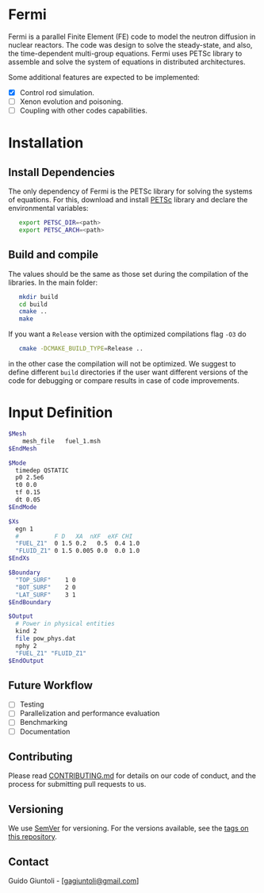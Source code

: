 # Fermi

Fermi is a parallel Finite Element (FE) code to model the neutron diffusion in
nuclear reactors. The code was design to solve the steady-state, and also, the
time-dependent multi-group equations. Fermi uses PETSc library to assemble and
solve the system of equations in distributed architectures.

Some additional features are expected to be implemented:

- [x] Control rod simulation.
- [ ] Xenon evolution and poisoning.
- [ ] Coupling with other codes capabilities.

# Installation

## Install Dependencies

The only dependency of Fermi is the PETSc library for solving the systems of
equations. For this, download and install [PETSc](www.mcs.anl.gov/petsc) library
and declare the environmental variables:  

```bash
   export PETSC_DIR=<path>
   export PETSC_ARCH=<path>
```

## Build and compile

The values should be the same as those set during the compilation of the
libraries. In the main folder:

```bash
   mkdir build
   cd build
   cmake ..
   make
```
If you want a `Release` version with the optimized compilations flag `-O3` do

```bash
   cmake -DCMAKE_BUILD_TYPE=Release ..
```

in the other case the compilation will not be optimized. We suggest to define
different `build` directories if the user want different versions of the code
for debugging or compare results in case of code improvements.

# Input Definition

```bash
$Mesh
    mesh_file   fuel_1.msh
$EndMesh

$Mode
  timedep QSTATIC
  p0 2.5e6  
  t0 0.0
  tf 0.15
  dt 0.05
$EndMode

$Xs
  egn 1
  #          F D   XA  nXF  eXF CHI
  "FUEL_Z1"  0 1.5 0.2   0.5  0.4 1.0
  "FLUID_Z1" 0 1.5 0.005 0.0  0.0 1.0
$EndXs

$Boundary
  "TOP_SURF"    1 0
  "BOT_SURF"    2 0
  "LAT_SURF"    3 1
$EndBoundary

$Output
  # Power in physical entities
  kind 2
  file pow_phys.dat
  nphy 2
  "FUEL_Z1" "FLUID_Z1"
$EndOutput
```

## Future Workflow

- [ ] Testing
- [ ] Parallelization and performance evaluation
- [ ] Benchmarking
- [ ] Documentation

## Contributing

Please read
[CONTRIBUTING.md](https://gist.github.com/PurpleBooth/b24679402957c63ec426) for
details on our code of conduct, and the process for submitting pull requests to
us.

## Versioning

We use [SemVer](http://semver.org/) for versioning. For the versions available,
see the [tags on this repository](https://github.com/your/project/tags).

## Contact

Guido Giuntoli - [gagiuntoli@gmail.com]

